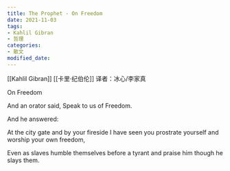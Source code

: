 ```yaml
---
title: The Prophet - On Freedom
date: 2021-11-03
tags: 
- Kahlil Gibran
- 哲理
categories:
- 散文
modified_date: 
---
```


[[Kahlil Gibran]] [[卡里·纪伯伦]]
译者：冰心/李家真

On Freedom

And an orator said, Speak to us of Freedom.

And he answered:

At the city gate and by your fireside I have seen you prostrate yourself and worship your own freedom, 

Even as slaves humble themselves before a tyrant and praise him though he slays them.

